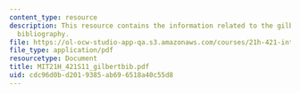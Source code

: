 ```yaml
---
content_type: resource
description: This resource contains the information related to the gilbert annotated
  bibliography.
file: https://ol-ocw-studio-app-qa.s3.amazonaws.com/courses/21h-421-introduction-to-environmental-history-spring-2011/cdc96d0bd2019385ab696518a40c55d8_MIT21H_421S11_gilbertbib.pdf
file_type: application/pdf
resourcetype: Document
title: MIT21H_421S11_gilbertbib.pdf
uid: cdc96d0b-d201-9385-ab69-6518a40c55d8
---
```

